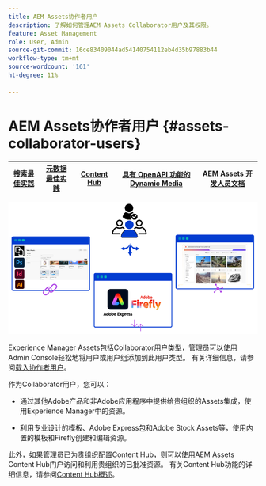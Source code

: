 ```yaml
---
title: AEM Assets协作者用户
description: 了解如何管理AEM Assets Collaborator用户及其权限。
feature: Asset Management
role: User, Admin
source-git-commit: 16ce83409044ad54140754112eb4d35b97883b44
workflow-type: tm+mt
source-wordcount: '161'
ht-degree: 11%

---
```


# AEM Assets协作者用户 {#assets-collaborator-users}

| [搜索最佳实践](/help/assets/search-best-practices.md) | [元数据最佳实践](/help/assets/metadata-best-practices.md) | [Content Hub](/help/assets/product-overview.md) | [具有 OpenAPI 功能的 Dynamic Media](/help/assets/dynamic-media-open-apis-overview.md) | [AEM Assets 开发人员文档](https://developer.adobe.com/experience-cloud/experience-manager-apis/) |
| ------------- | --------------------------- |---------|----|-----|

![AEM Assets Collaborator用户横幅](/help/assets/assets/aem-assets-collaborator-users-banner.png)

Experience Manager Assets包括Collaborator用户类型，管理员可以使用Admin Console轻松地将用户或用户组添加到此用户类型。 有关详细信息，请参阅[载入协作者用户](/help/assets/enable-assets-ultimate.md#onboard-collaborator-users)。

作为Collaborator用户，您可以：

* 通过其他Adobe产品和非Adobe应用程序中提供给贵组织的Assets集成，使用Experience Manager中的资源。

* 利用专业设计的模板、Adobe Express包和Adobe Stock Assets等，使用内置的模板和Firefly创建和编辑资源。


此外，如果管理员已为贵组织配置Content Hub，则可以使用AEM Assets Content Hub门户访问和利用贵组织的已批准资源。 有关Content Hub功能的详细信息，请参阅[Content Hub概述](/help/assets/product-overview.md)。